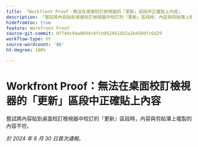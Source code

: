 ```yaml
---
title: 「Workfront Proof：無法在桌面校訂檢視器的『更新』區段中正確貼上內容」
description: 「嘗試將內容貼到桌面校訂檢視器中校訂的『更新』區段時，內容與剪貼簿上複製的內容不符。」
hidefromtoc: true
feature: Workfront Proof
source-git-commit: 0f744c94a0694c8fcb9524614b2a2b458dfc6d29
workflow-type: ht
source-wordcount: '86'
ht-degree: 100%

---
```


# Workfront Proof：無法在桌面校訂檢視器的「更新」區段中正確貼上內容

嘗試將內容貼到桌面校訂檢視器中校訂的『更新』區段時，內容與剪貼簿上複製的內容不符。

_於 2024 年 8 月 30 日首次通報。_
